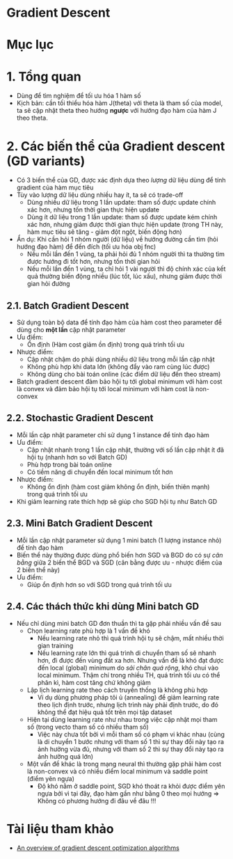 Gradient Descent
=========================

# Mục lục

# 1. Tổng quan
* Dùng để tìm nghiệm để tối ưu hóa 1 hàm số
* Kịch bản: cần tối thiểu hóa hàm J(theta) với theta là tham số của model, ta sẽ cập nhật theta theo hướng **ngược** với hướng đạo hàm của hàm J theo theta.

# 2. Các biến thể của Gradient descent (GD variants)
* Có 3 biến thể của GD, được xác định dựa theo *lượng* dữ liệu dùng để tính gradient của hàm mục tiêu
* Tùy vào lượng dữ liệu dùng nhiều hay ít, ta sẽ có trade-off
	* Dùng nhiều dữ liệu trong 1 lần update: tham số được update chính xác hơn, nhưng tốn thời gian thực hiện update
	* Dùng ít dữ liệu trong 1 lần update: tham số được update kém chính xác hơn, nhưng giảm được thời gian thực hiện update (trong TH này, hàm mục tiêu sẽ tăng - giảm đột ngột, biến động hơn)
* Ẩn dụ: Khi cần hỏi 1 nhóm người (dữ liệu) về hướng đường cần tìm (hỏi hướng đạo hàm) để đến đích (tối ưu hóa obj fnc)
	* Nếu mỗi lần đến 1 vùng, ta phải hỏi đủ 1 nhóm người thì ta thường tìm được hướng đi tốt hơn, nhưng tốn thời gian hỏi
	* Nếu mỗi lần đến 1 vùng, ta chỉ hỏi 1 vài người thì độ chính xác của kết quả thường biến động nhiều (lúc tốt, lúc xấu), nhưng giảm được thời gian hỏi đường

## 2.1. Batch Gradient Descent
* Sử dụng toàn bộ data để tính đạo hàm của hàm cost theo parameter để dùng cho **một lần** cập nhật parameter
* Ưu điểm:
	* Ổn định (Hàm cost giảm ồn định) trong quá trình tối ưu
* Nhược điểm:
	* Cập nhật chậm do phải dùng nhiều dữ liệu trong mỗi lần cập nhật
	* Không phù hợp khi data lớn (không đẩy vào ram cùng lúc được)
	* Không dùng cho bài toán online (các điểm dữ liệu đến theo stream)
* Batch gradient descent đảm bảo hội tụ tới global minimum với hàm cost là convex và đảm bảo hội tụ tới local minimum với hàm cost là non-convex

## 2.2. Stochastic Gradient Descent
* Mỗi lần cập nhật parameter chỉ sử dụng 1 instance để tính đạo hàm
* Ưu điểm:
	* Cập nhật nhanh trong 1 lần cập nhật, thường với số lần cập nhật ít đã hội tụ (nhanh hơn so với Batch GD)
	* Phù hợp trong bài toán online
	* Có tiềm năng di chuyển đến local minimum tốt hơn
* Nhược điểm:
	* Không ổn định (hàm cost giảm không ổn định, biến thiên mạnh) trong quá trình tối ưu
* Khi giảm learning rate thích hợp sẽ giúp cho SGD hội tụ như Batch GD

## 2.3. Mini Batch Gradient Descent
* Mỗi lần cập nhật parameter sử dụng 1 mini batch (1 lượng instance nhỏ) để tính đạo hàm
* Biến thể này thường được dùng phổ biến hơn SGD và BGD do có sự *cân bằng* giữa 2 biến thể BGD và SGD (cân bằng được ưu - nhược điểm của 2 biến thể này)
* Ưu điểm:
	* Giúp ổn định hơn so với SGD trong quá trình tối ưu

## 2.4. Các thách thức khi dùng Mini batch GD
* Nếu chỉ dùng mini batch GD đơn thuần thì ta gặp phải nhiều vấn đề sau
	* Chọn learning rate phù hợp là 1 vấn đề khó
		* Nếu learning rate nhỏ thì quá trình hội tụ sẽ chậm, mất nhiều thời gian training
		* Nếu learning rate lớn thì quá trình di chuyển tham số sẽ nhanh hơn, đi được đến vùng đất xa hơn. Nhưng vấn đề là khó đạt được đến local (global) minimum do *sải chân quá rộng*, khó chui vào local minimum. Thậm chí trong nhiều TH, quá trình tối ưu có thể phân kì, hàm cost tăng chứ không giảm
	* Lập lịch learning rate theo cách truyền thống là không phù hợp
		* Ví dụ dùng phương pháp tôi ủ (annealing) để giảm learning rate theo lịch định trước, nhưng lịch trình này phải định trước, do đó không thể đạt hiệu quả tốt trên mọi tập dataset
	* Hiện tại dùng learning rate như nhau trong việc cập nhật mọi tham số (trong vecto tham số có nhiều tham số)
		* Việc này chưa tốt bởi vì mỗi tham số có phạm vi khác nhau (cùng là di chuyển 1 bước nhưng với tham số 1 thì sự thay đổi này tạo ra ảnh hưởng vừa đủ, nhưng với tham số 2 thì sự thay đổi này tạo ra ảnh hưởng quá lớn)
	* Một vấn đề khác là trong mạng neural thì thường gặp phải hàm cost là non-convex và có nhiều điểm local minimum và saddle point (điểm yên ngựa)
		* Độ khó nằm ở saddle point, SGD khó thoát ra khỏi được điểm yên ngựa bởi vì tại đây, đạo hàm gần như bằng 0 theo mọi hướng => Không có phương hướng đi đâu về đâu !!!


# Tài liệu tham khảo
* [An overview of gradient descent optimization algorithms](http://ruder.io/optimizing-gradient-descent/)